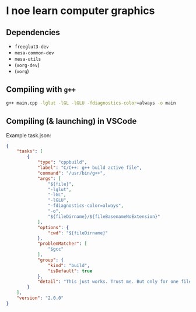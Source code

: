 # I noe learn computer graphics

## Dependencies
- `freeglut3-dev`
- `mesa-common-dev`
- `mesa-utils`
- (`xorg-dev`)
- (`xorg`)

## Compiling with `g++`
```bash
g++ main.cpp -lglut -lGL -lGLU -fdiagnostics-color=always -o main
```

## Compiling (& launching) in VSCode
Example task.json:

```json
{
    "tasks": [
        {
            "type": "cppbuild",
            "label": "C/C++: g++ build active file",
            "command": "/usr/bin/g++",
            "args": [
                "${file}",
                "-lglut",
                "-lGL",
                "-lGLU",
                "-fdiagnostics-color=always",
                "-o",
                "${fileDirname}/${fileBasenameNoExtension}"
            ],
            "options": {
                "cwd": "${fileDirname}"
            },
            "problemMatcher": [
                "$gcc"
            ],
            "group": {
                "kind": "build",
                "isDefault": true
            },
            "detail": "This just works. Trust me. But only for one file. The active one. THE ONE TO RULE THEM ALL."
        }
    ],
    "version": "2.0.0"
}
```